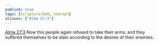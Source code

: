 ```yaml
---
publish: true
tags: [Scripture/BoM, noGraph]
aliases: ["Alma 27:3"]
---
```

[Alma 27:3](https://churchofjesuschrist.org/study/scriptures/bofm/alma/27?lang=eng&id=p3#p3) Now this people again refused to take their arms, and they suffered themselves to be slain according to the desires of their enemies.

